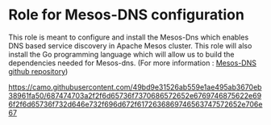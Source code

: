 # Role for Mesos-DNS configuration<a id="sec-1" name="sec-1"></a>

This role is meant to configure and install the Mesos-Dns which
enables DNS based service discovery in Apache Mesos cluster.
This role will also install the Go programming language which will
allow us to build the dependencies needed for Mesos-dns.
(For more information : [Mesos-DNS github repository](https://github.com/mesosphere/mesos-dns))

<https://camo.githubusercontent.com/49bd9e31526ab559e1ae495ab3670eb38961fa50/687474703a2f2f6d65736f7370686572652e6769746875622e696f2f6d65736f732d646e732f696d672f6172636869746563747572652e706e67>